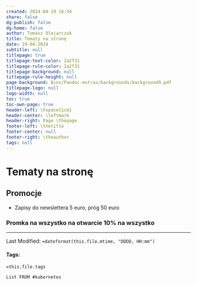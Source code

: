 ```yaml
---
created: 2024-04-19 16:34
share: false
dg-publish: false
dg-home: false
author: Tomasz Olejarczuk
title: Tematy na stronę
date: 19-04-2024
subtitle: null
titlepage: true
titlepage-text-color: 2a2f31
titlepage-rule-color: 2a2f31
titlepage-background: null
titlepage-rule-height: null
page-background: Bins/Pandoc-extras/backgrounds/background9.pdf
titlepage-logo: null
logo-width: null
toc: true
toc-own-page: true
header-left: \hspace{1cm}
header-center: \leftmark
header-right: Page \thepage
footer-left: \thetitle
footer-center: null
footer-right: \theauthor
tags: null
---
```


# Tematy na stronę

## Promocje

* Zapisy do newslettera 5 euro, próg 50 euro

### Promka na wszystko na otwarcie 10% na wszystko

---

Last Modified: `=dateformat(this.file.mtime, "DDDD, HH:mm")`

#### Tags:

`=this.file.tags`

````dataview
List FROM #kubernetes
````
